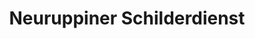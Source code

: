 ---
title: "Neuruppiner Schilderdienst"
url: /neuruppin/neuruppiner-schilderdienst/
shop: Allgemein
---